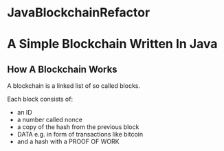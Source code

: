 # JavaBlockchainRefactor

# A Simple Blockchain Written In Java

## How A Blockchain Works

A blockchain is a linked list of so called blocks.

Each block consists of:
  * an ID
  * a number called nonce
  * a copy of the hash from the previous block
  * DATA e.g. in form of transactions like bitcoin
  * and a hash with a PROOF OF WORK
  
  
